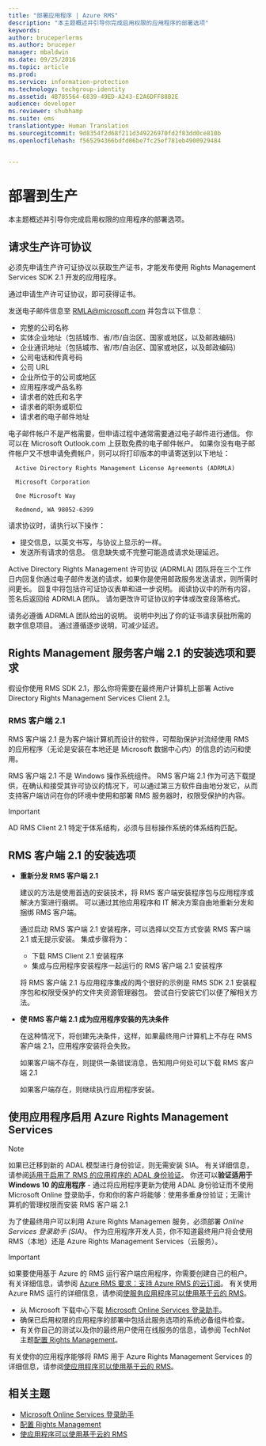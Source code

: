 ```yaml
---
title: "部署应用程序 | Azure RMS"
description: "本主题概述并引导你完成启用权限的应用程序的部署选项"
keywords: 
author: bruceperlerms
ms.author: bruceper
manager: mbaldwin
ms.date: 09/25/2016
ms.topic: article
ms.prod: 
ms.service: information-protection
ms.technology: techgroup-identity
ms.assetid: 4B785564-6839-49ED-A243-E2A6DFF88B2E
audience: developer
ms.reviewer: shubhamp
ms.suite: ems
translationtype: Human Translation
ms.sourcegitcommit: 9d8354f2d68f211d349226970fd2f83dd0ce810b
ms.openlocfilehash: f565294366bdfd06be7fc25ef781eb4900929484


---
```


# <a name="deploy-into-production"></a>部署到生产


本主题概述并引导你完成启用权限的应用程序的部署选项。

## <a name="request-a-production-license-agreement"></a>请求生产许可协议

 必须先申请生产许可证协议以获取生产证书，才能发布使用 Rights Management Services SDK 2.1 开发的应用程序。

通过申请生产许可证协议，即可获得证书。

发送电子邮件信息至 [RMLA@microsoft.com](mailto:rmla@microsoft.com) 并包含以下信息：

- 完整的公司名称
- 实体企业地址（包括城市、省/市/自治区、国家或地区，以及邮政编码）
- 企业通讯地址（包括城市、省/市/自治区、国家或地区，以及邮政编码）
- 公司电话和传真号码
- 公司 URL
- 企业所位于的公司或地区
- 应用程序或产品名称
- 请求者的姓氏和名字
- 请求者的职务或职位
- 请求者的电子邮件地址

电子邮件帐户不是严格需要，但申请过程中通常需要通过电子邮件进行通信。 你可以在 Microsoft Outlook.com 上获取免费的电子邮件帐户。 如果你没有电子邮件帐户又不想申请免费帐户，则可以将打印版本的申请寄送到以下地址：

      Active Directory Rights Management License Agreements (ADRMLA)

      Microsoft Corporation

      One Microsoft Way

      Redmond, WA 98052-6399

请求协议时，请执行以下操作：
- 提交信息，以英文书写，与协议上显示的一样。
- 发送所有请求的信息。 信息缺失或不完整可能造成请求处理延迟。

Active Directory Rights Management 许可协议 (ADRMLA) 团队将在三个工作日内回复你通过电子邮件发送的请求，如果你是使用邮政服务发送请求，则所需时间更长。 回复中将包括许可证协议表单和进一步说明。 阅读协议中的所有内容，签名后返回给 ADRMLA 团队。 请勿更改许可证协议的字体或改变段落格式。

请务必遵循 ADRMLA 团队给出的说明。 说明中列出了你的证书请求获批所需的数字信息项目。 通过遵循逐步说明，可减少延迟。


## <a name="installation-options-and-requirements-for-rights-management-service-client-21"></a>Rights Management 服务客户端 2.1 的安装选项和要求

假设你使用 RMS SDK 2.1，那么你将需要在最终用户计算机上部署 Active Directory Rights Management Services Client 2.1。

### <a name="rms-client-21"></a>RMS 客户端 2.1

RMS 客户端 2.1 是为客户端计算机而设计的软件，可帮助保护对流经使用 RMS 的应用程序（无论是安装在本地还是 Microsoft 数据中心内）的信息的访问和使用。

RMS 客户端 2.1 不是 Windows 操作系统组件。 RMS 客户端 2.1 作为可选下载提供，在确认和接受其许可协议的情况下，可以通过第三方软件自由地分发它，从而支持客户端访问在你的环境中使用和部署 RMS 服务器时，权限受保护的内容。


> [!IMPORTANT]
> AD RMS Client 2.1 特定于体系结构，必须与目标操作系统的体系结构匹配。


## <a name="rms-client-21-installation-choices"></a>RMS 客户端 2.1 的安装选项

-   **重新分发 RMS 客户端 2.1**

    建议的方法是使用首选的安装技术，将 RMS 客户端安装程序包与应用程序或解决方案进行捆绑。 可以通过其他应用程序和 IT 解决方案自由地重新分发和捆绑 RMS 客户端。

    通过启动 RMS 客户端 2.1 安装程序，可以选择以交互方式安装 RMS 客户端 2.1 或无提示安装。 集成步骤将为：

    -   下载 RMS Client 2.1 安装程序
    -   集成与应用程序安装程序一起运行的 RMS 客户端 2.1 安装程序

    将 RMS 客户端 2.1 与应用程序集成的两个很好的示例是 RMS SDK 2.1 安装程序包和权限受保护的文件夹资源管理器包。 尝试自行安装它们以便了解相关方法。

-   **使 RMS 客户端 2.1 成为应用程序安装的先决条件**

    在这种情况下，将创建先决条件，这样，如果最终用户计算机上不存在 RMS 客户端 2.1，应用程序安装将会失败。

    如果客户端不存在，则提供一条错误消息，告知用户何处可以下载 RMS 客户端 2.1

    如果客户端存在，则继续执行应用程序安装。

## <a name="enabling-azure-rights-management-services-with-your-application"></a>使用应用程序启用 Azure Rights Management Services

> [!NOTE]
> 如果已迁移到新的 ADAL 模型进行身份验证，则无需安装 SIA。 有关详细信息，请参阅[适用于启用了 RMS 的应用程序的 ADAL 身份验证](adal-auth.md)。
> 你还可以**验证适用于 Windows 10 的应用程序** - 通过将应用程序更新为使用 ADAL 身份验证而不使用 Microsoft Online 登录助手，你和你的客户将能够：使用多重身份验证；无需计算机的管理权限而安装 RMS 客户端 2.1


为了使最终用户可以利用 Azure Rights Managemen 服务，必须部署 *Online Services 登录助手 (SIA)*。 作为应用程序开发人员，你不知道最终用户将会使用 RMS（本地）还是 Azure Rights Management Services（云服务）。


> [!IMPORTANT]
> 如果要使用基于 Azure 的 RMS 运行客户端应用程序，你需要创建自己的租户。 有关详细信息，请参阅 [Azure RMS 要求：支持 Azure RMS 的云订阅](../get-started/requirements-subscriptions.md)。
> 有关使用 Azure RMS 运行的详细信息，请参阅[使服务应用程序可以使用基于云的 RMS](how-to-use-file-api-with-aadrm-cloud.md)。

-   从 Microsoft 下载中心下载 [Microsoft Online Services 登录助手](http://www.microsoft.com/en-us/download/details.aspx?id=28177)。
-   确保已启用权限的应用程序的部署中包括此服务选项的系统必备组件检查。
-   有关你自己的测试以及你的最终用户使用在线服务的信息，请参阅 TechNet 主题[配置 Rights Management](https://TechNet.Microsoft.Com/en-us/library/jj585002.aspx)。

有关使你的应用程序能够将 RMS 用于 Azure Rights Management Services 的详细信息，请参阅[使应用程序可以使用基于云的 RMS](how-to-use-file-api-with-aadrm-cloud.md)。

## <a name="related-topics"></a>相关主题

* [Microsoft Online Services 登录助手](http://www.microsoft.com/en-us/download/details.aspx?id=28177)
* [配置 Rights Management](https://TechNet.Microsoft.Com/en-us/library/jj585002.aspx)
* [使应用程序可以使用基于云的 RMS](how-to-use-file-api-with-aadrm-cloud.md)
 

 



<!--HONumber=Nov16_HO2-->


